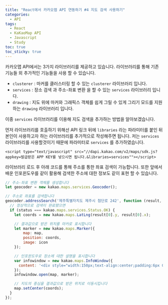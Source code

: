 ```yaml
---
title: "React에서 카카오맵 API 연동하기 #4 지도 검색 사용하기"
categories:
  - API
tags:
  - React
  - KaKaoMap API
  - Javascript
  - Study
toc: true
toc_sticky: true
---
```


카카오맵 API에서는 3가지 라이브러리를 제공하고 있습니다. 라이브러리를 통해 기존 기능들 외 추가적인 기능들을 사용 할 수 있습니다.

* <code>clusterer</code> : 마커를 클러스터링 할 수 있는 <code>clusterer</code> 라이브러리 입니다.
* <code>services</code> : 장소 검색 과 주소-좌표 변환 을 할 수 있는 <code>services</code> 라이브러리 입니다.
* <code>drawing</code> : 지도 위에 마커와 그래픽스 객체를 쉽게 그릴 수 있게 그리기 모드를 지원하는 <code>drawing</code> 라이브러리 입니다.

이중 <code>services</code> 라이브러리를 이용해 지도 검색을 추가하는 방법을 알아보겠습니다.

먼저 라이브러리를 호출하기 위해선 API 링크 뒤에 <code>libraries</code> 라는 파라미터를 붙인 뒤 본인이 사용하고자 하는 라이브러리를 추가적으로 작성해주면 됩니다.
저는 <code>services</code> 라이브러리를 사용할것이기 때문에 파라미터로 <code>services</code> 를 추가하였습니다.
```
<script type="text/javascript" src="//dapi.kakao.com/v2/maps/sdk.js?appkey=발급받은 APP KEY를 넣으시면 됩니다.&libraries=services""></script>
```

라이브러리 로드 후 아래 코드를 통해 주소를 통한 좌표 검색이 가능합니다. 또한 앞에서 배운 인포윈도우를 같이 활용해 검색한 주소에 대한 정보도 같이 표현 할 수 있습니다.
```javascript
// 주소-좌표 변환 객체를 생성합니다
let geocoder = new kakao.maps.services.Geocoder();

// 주소로 좌표를 검색합니다
geocoder.addressSearch('제주특별자치도 제주시 첨단로 242', function (result, status) {
  // 정상적으로 검색이 완료됐으면
  if (status === kakao.maps.services.Status.OK) {
    let coords = new kakao.maps.LatLng(result[0].y, result[0].x);

    // 결과값으로 받은 위치를 마커로 표시합니다
    let marker = new kakao.maps.Marker({
        map: map,
        position: coords,
        image: icon
    });

    // 인포윈도우로 장소에 대한 설명을 표시합니다
    var infowindow = new kakao.maps.InfoWindow({
      content: '<div style="width:150px;text-align:center;padding:6px 0;">장소정보입니다.</div>'
    });
    infowindow.open(map, marker);

    // 지도의 중심을 결과값으로 받은 위치로 이동시킵니다
    map.setCenter(coords);
  }
});
```

